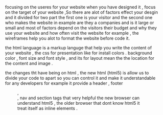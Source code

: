 focusing  on the useres for your website when you have designed it , focus on the target of your website ,So there are alot of factors
effect your desgin and it divided for two part the first one is your visitor and the second one who makes the website in example are 
they a companies and is it large or small and most of factors depend on the visitors their budget and why they use your website and 
how often visit the website for example , the wireframes help you alot to format the website before code it.

the html language is a markup languge that help you write the content of your website , the css for presentation like for install
colors . background color , font size and font style , and its for layout mean the the location for the content and image .



the changes tht have being on html , the new html (html5) is allow us to divide your code to apart so you can control it and make it
understandable for any developers for example it provide a header , footer <figure> ,<figcaption>, nav and section tags that very helpful
the new browser can understand html5 , the older browser that dont know html5 it treat itself as inline elements .